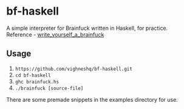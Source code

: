 # bf-haskell
A simple interpreter for Brainfuck written in Haskell, for practice.\
Reference - [write_yourself_a_brainfuck](https://github.com/quchen/articles/blob/master/write_yourself_a_brainfuck.md)

## Usage

1. `https://github.com/vighneshq/bf-haskell.git`
2. `cd bf-haskell`
3. `ghc brainfuck.hs`
4. `./brainfuck [source-file]`

There are some premade snippets in the examples directory for use.


